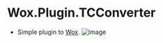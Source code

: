 # Wox.Plugin.TCConverter
- Simple plugin to [Wox]("https://github.com/Wox-launcher/Wox").
![image](https://user-images.githubusercontent.com/63427621/233871143-0d7df763-a856-4193-9bfd-0094f850e534.png)
